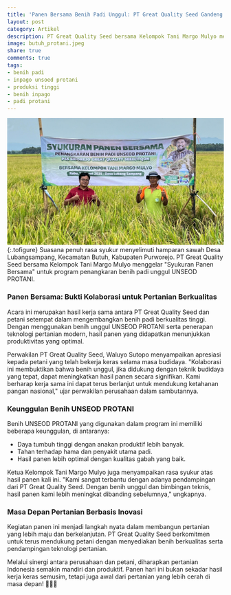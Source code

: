 ```yaml
---
title: 'Panen Bersama Benih Padi Unggul: PT Great Quality Seed Gandeng Kelompok Tani Margo Mulyo'
layout: post
category: Artikel
description: PT Great Quality Seed bersama Kelompok Tani Margo Mulyo menggelar panen bersama benih padi unggul UNSOED PROTANI di Desa Lubangsampang, Purworejo. Kolaborasi ini membuktikan bahwa penggunaan benih berkualitas dan teknologi pertanian modern dapat meningkatkan hasil panen secara signifikan.
image: butuh_protani.jpeg
share: true
comments: true
tags:
- benih padi
- inpago unsoed protani
- produksi tinggi
- benih inpago
- padi protani
---
```


![Produksi Benih Inpago Unsoed Protani](/assets/images/butuh_protani.jpeg "Produksi Benih Padi Inpago Unsoed Protani Cap Gunung Slamet")
{:.tofigure}
Suasana penuh rasa syukur menyelimuti hamparan sawah Desa Lubangsampang, Kecamatan Butuh, Kabupaten Purworejo. PT Great Quality Seed bersama Kelompok Tani Margo Mulyo menggelar "Syukuran Panen Bersama" untuk program penangkaran benih padi unggul UNSEOD PROTANI.

### Panen Bersama: Bukti Kolaborasi untuk Pertanian Berkualitas
Acara ini merupakan hasil kerja sama antara PT Great Quality Seed dan petani setempat dalam mengembangkan benih padi berkualitas tinggi. Dengan menggunakan benih unggul UNSEOD PROTANI serta penerapan teknologi pertanian modern, hasil panen yang didapatkan menunjukkan produktivitas yang optimal.

Perwakilan PT Great Quality Seed, Waluyo Sutopo menyampaikan apresiasi kepada petani yang telah bekerja keras selama masa budidaya. "Kolaborasi ini membuktikan bahwa benih unggul, jika didukung dengan teknik budidaya yang tepat, dapat meningkatkan hasil panen secara signifikan. Kami berharap kerja sama ini dapat terus berlanjut untuk mendukung ketahanan pangan nasional," ujar perwakilan perusahaan dalam sambutannya.

### Keunggulan Benih UNSEOD PROTANI
Benih UNSEOD PROTANI yang digunakan dalam program ini memiliki beberapa keunggulan, di antaranya:

* Daya tumbuh tinggi dengan anakan produktif lebih banyak.
* Tahan terhadap hama dan penyakit utama padi.
* Hasil panen lebih optimal dengan kualitas gabah yang baik.

Ketua Kelompok Tani Margo Mulyo juga menyampaikan rasa syukur atas hasil panen kali ini. "Kami sangat terbantu dengan adanya pendampingan dari PT Great Quality Seed. Dengan benih unggul dan bimbingan teknis, hasil panen kami lebih meningkat dibanding sebelumnya," ungkapnya.

### Masa Depan Pertanian Berbasis Inovasi
Kegiatan panen ini menjadi langkah nyata dalam membangun pertanian yang lebih maju dan berkelanjutan. PT Great Quality Seed berkomitmen untuk terus mendukung petani dengan menyediakan benih berkualitas serta pendampingan teknologi pertanian.

Melalui sinergi antara perusahaan dan petani, diharapkan pertanian Indonesia semakin mandiri dan produktif. Panen hari ini bukan sekadar hasil kerja keras semusim, tetapi juga awal dari pertanian yang lebih cerah di masa depan! 🌾🌾🌾